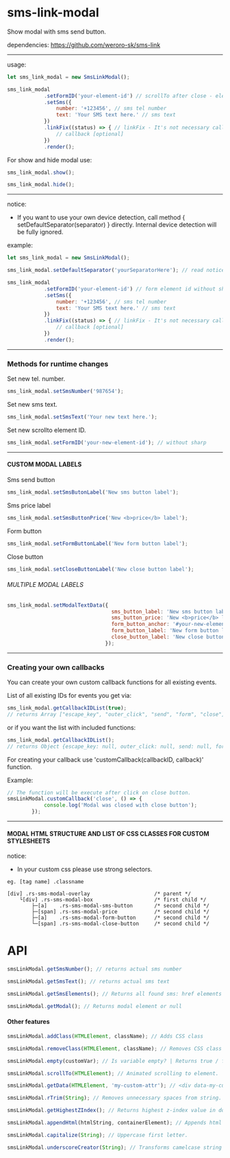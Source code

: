 # sms-link-modal
Show modal with sms send button.

dependencies: https://github.com/weroro-sk/sms-link

---
usage: 
```javascript
let sms_link_modal = new SmsLinkModal();

sms_link_modal
            .setFormID('your-element-id') // scrollTo after close - element id
            .setSms({
                number: '+123456', // sms tel number
                text: 'Your SMS text here.' // sms text
            })
            .linkFix((status) => { // linkFix - It's not necessary call this method
                // callback [optional]
            })
            .render();
```

For show and hide modal use:
```javascript
sms_link_modal.show();

sms_link_modal.hide();
```
---
notice:
* If you want to use your own device detection, call method { setDefaultSeparator(separator) } directly.
Internal device detection will be fully ignored.

example:
```javascript
let sms_link_modal = new SmsLinkModal();

sms_link_modal.setDefaultSeparator('yourSeparatorHere'); // read notice ^^^

sms_link_modal
            .setFormID('your-element-id') // form element id without sharp
            .setSms({
                number: '+123456', // sms tel number
                text: 'Your SMS text here.' // sms text
            })
            .linkFix((status) => { // linkFix - It's not necessary call this method
                // callback [optional]
            })
            .render();
```
---
### Methods for runtime changes

Set new tel. number.
```javascript
sms_link_modal.setSmsNumber('987654');
```
Set new sms text.
```javascript
sms_link_modal.setSmsText('Your new text here.');
```
Set new scrollto element ID.
```javascript
sms_link_modal.setFormID('your-new-element-id'); // without sharp
```
---
#### CUSTOM MODAL LABELS
Sms send button
```javascript
sms_link_modal.setSmsButonLabel('New sms button label');
```
Sms price label
```javascript
sms_link_modal.setSmsButtonPrice('New <b>price</b> label');
```
Form button
```javascript
sms_link_modal.setFormButtonLabel('New form button label');
```
Close button
```javascript
sms_link_modal.setCloseButtonLabel('New close button label');
```
###### MULTIPLE MODAL LABELS
```javascript
sms_link_modal.setModalTextData({
                                  sms_button_label: 'New sms button label', // [optional]
                                  sms_button_price: 'New <b>price</b> label', // [optional]
                                  form_button_anchor: '#your-new-element-id', // [optional] sharp must be included
                                  form_button_label: 'New form button label', // [optional]
                                  close_button_label: 'New close button label' // [optional]
                                });
```
---
### Creating your own callbacks

You can create your own custom callback functions for all existing events.
 
List of all existing IDs for events you get via:
 ```javascript
sms_link_modal.getCallbackIDList(true);
// returns Array ["escape_key", "outer_click", "send", "form", "close"]
```
or if you want the list with included functions:
```javascript
sms_link_modal.getCallbackIDList();
// returns Object {escape_key: null, outer_click: null, send: null, form: null, close: function}
```

For creating your callback use 'customCallback(callbackID, callback)' function.

Example: 
```javascript
// The function will be execute after click on close button.
smsLinkModal.customCallback('close', () => {
            console.log('Modal was closed with close button');
        });
```

---
#### MODAL HTML STRUCTURE AND LIST OF CSS CLASSES FOR CUSTOM STYLESHEETS
notice: 
* In your custom css please use strong selectors.
```
eg. [tag name] .classname

[div] .rs-sms-modal-overlay                     /* parent */
    └[div] .rs-sms-modal-box                    /* first child */
        ├─[a]    .rs-sms-modal-sms-button       /* second child */
        ├─[span] .rs-sms-modal-price            /* second child */
        ├─[a]    .rs-sms-modal-form-button      /* second child */
        └─[span] .rs-sms-modal-close-button     /* second child */
```
# API
```javascript
smsLinkModal.getSmsNumber(); // returns actual sms number
```
```javascript
smsLinkModal.getSmsText(); // returns actual sms text
```
```javascript
smsLinkModal.getSmsElements(); // Returns all found sms: href elements
```
```javascript
smsLinkModal.getModal(); // Returns modal element or null
```

#### Other features

```javascript
smsLinkModal.addClass(HTMLElement, className); // Adds CSS class

smsLinkModal.removeClass(HTMLElement, className); // Removes CSS class

smsLinkModal.empty(customVar); // Is variable empty? | Returns true / false

smsLinkModal.scrollTo(HTMLElement); // Animated scrolling to element.

smsLinkModal.getData(HTMLElement, 'my-custom-attr'); // <div data-my-custom-attr="hello"></div>

smsLinkModal.rTrim(String); // Removes unnecessary spaces from string.

smsLinkModal.getHighestZIndex(); // Returns highest z-index value in document.

smsLinkModal.appendHtml(htmlString, containerElement); // Appends html in document

smsLinkModal.capitalize(String); // Uppercase first letter.

smsLinkModal.underscoreCreator(String); // Transforms camelcase string to underscore
```